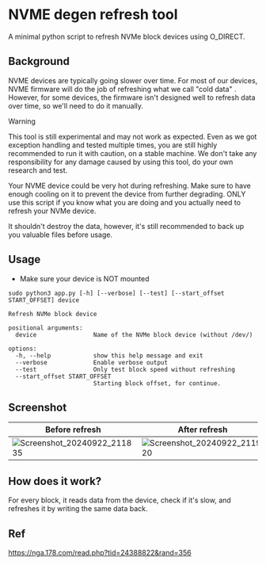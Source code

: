 # NVME degen refresh tool

A minimal python script to refresh NVMe block devices using O_DIRECT.

## Background

NVME devices are typically going slower over time. For most of our devices, NVME firmware will do the job of refreshing what we call "cold data" . However, for some devices, the firmware isn't designed well to refresh data over time, so we'll need to do it manually.

> [!WARNING]
> This tool is still experimental and may not work as expected. Even as we got exception handling and tested multiple times, you are still highly recommended to run it with caution, on a stable machine. We don't take any responsibility for any damage caused by using this tool, do your own research and test.
> 
> Your NVME device could be very hot during refreshing. Make sure to have enough cooling on it to prevent the device from further degrading.
> ONLY use this script if you know what you are doing and you actually need to refresh your NVMe device.
> 
> It shouldn't destroy the data, however, it's still recommended to back up you valuable files before usage.

## Usage

- Make sure your device is NOT mounted

```shell
sudo python3 app.py [-h] [--verbose] [--test] [--start_offset START_OFFSET] device

Refresh NVMe block device

positional arguments:
  device                Name of the NVMe block device (without /dev/)

options:
  -h, --help            show this help message and exit
  --verbose             Enable verbose output
  --test                Only test block speed without refreshing
  --start_offset START_OFFSET
                        Starting block offset, for continue.
```

## Screenshot
| Before refresh | After refresh |
| ---- | ---- |
| ![Screenshot_20240922_211835](https://github.com/user-attachments/assets/8bc3c282-360c-43c4-8bb8-e74dc8c29857) | ![Screenshot_20240922_211920](https://github.com/user-attachments/assets/eebe69b8-da22-42b8-8238-8eda24ecb54a) |

## How does it work?

For every block, it reads data from the device, check if it's slow, and refreshes it by writing the same data back.


## Ref

https://nga.178.com/read.php?tid=24388822&rand=356

